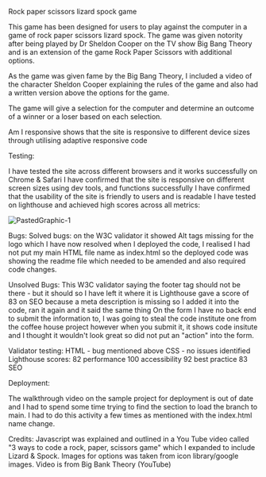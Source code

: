 Rock paper scissors lizard spock game

This game has been designed for users to play against the computer in a game of rock paper scissors lizard spock.  The game was given notority after being played by Dr Sheldon Cooper on the TV show Big Bang Theory and is an extension of the game Rock Paper Scissors with additional options.

As the game was given fame by the Big Bang Theory, I included a video of the character Sheldon Cooper explaining the rules of the game and also had a written version above the options for the game.

The game will give a selection for the computer and determine an outcome of a winner or a loser based on each selection.

Am I responsive shows that the site is responsive to different device sizes through utilising adaptive responsive code

Testing:

I have tested the site across different browsers and it works successfully on Chrome & Safari I have confirmed that the site is responsive on different screen sizes using dev tools, and functions successfully I have confirmed that the usability of the site is friendly to users and is readable I have tested on lighthouse and achieved high scores across all metrics:

![PastedGraphic-1](https://user-images.githubusercontent.com/95533259/167618732-b4edee86-a2c8-495a-a20e-e609093da22b.jpeg)



Bugs: Solved bugs: on the W3C validator it showed Alt tags missing for the logo which I have now resolved when I deployed the code, I realised I had not put my main HTML file name as index.html so the deployed code was showing the readme file which needed to be amended and also required code changes.

Unsolved Bugs: This W3C validator saying the footer tag should not be there - but it should so I have left it where it is Lighthouse gave a score of 83 on SEO because a meta description is missing so I added it into the code, ran it again and it said the same thing On the form I have no back end to submit the information to, I was going to steal the code institute one from the coffee house project however when you submit it, it shows code insitute and I thought it wouldn't look great so did not put an "action" into the form.

Validator testing: HTML - bug mentioned above CSS - no issues identified Lighthouse scores: 82 performance 100 accessibility 92 best practice 83 SEO

Deployment:

The walkthrough video on the sample project for deployment is out of date and I had to spend some time trying to find the section to load the branch to main. I had to do this activity a few times as mentioned with the index.html name change.

Credits: Javascript was explained and outlined in a You Tube video called "3 ways to code a rock, paper, scissors game" which I expanded to include Lizard & Spock.  Images for options was taken from icon library/google images.  Video is from Big Bank Theory (YouTube)
